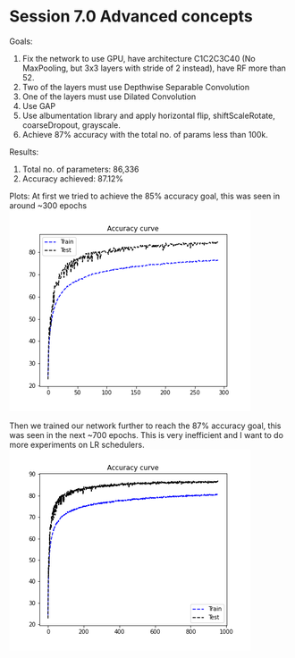 # Session 7.0 Advanced concepts

Goals: 
1. Fix the network to use GPU, have architecture C1C2C3C40 (No MaxPooling, but 3x3 layers with stride of 2 instead), have RF more than 52. 
2. Two of the layers must use Depthwise Separable Convolution
3. One of the layers must use Dilated Convolution
4. Use GAP 
5. Use albumentation library and apply horizontal flip, shiftScaleRotate, coarseDropout, grayscale.
6. Achieve 87% accuracy with the total no. of params less than 100k.

Results: 
1. Total no. of parameters: 86,336
2. Accuracy achieved: 87.12%

Plots: 
At first we tried to achieve the 85% accuracy goal, this was seen in around ~300 epochs
![Accuracy curve 85%](./plots/metrics.png)

Then we trained our network further to reach the 87% accuracy goal, this was seen in the next ~700 epochs. This is very inefficient and I want to do more experiments on LR schedulers.  
![Accuracy curve 87%](./plots/metrics_87.png)


